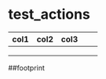 # test_actions

|  col1 | col2  | col3  |   |   |
|---|---|---|---|---|
|   |   |   |   |   |
|   |   |   |   |   |
|   |   |   |   |   |wtestazss
##footprint
